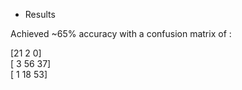 * Results

Achieved ~65% accuracy with a confusion matrix of :

[21  2  0] <br>
[ 3 56 37] <br>
[ 1 18 53]
